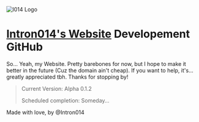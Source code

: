 ![I014 Logo](/resources/favicon.ico)
# [Intron014's Website](https://intron014.com) Developement GitHub

So... Yeah, my Website. Pretty barebones for now, but I hope to make it better in the future (Cuz the domain ain't cheap). If you want to help, it's... greatly appreciated tbh. Thanks for stopping by!

> Current Version: Alpha 0.1.2
>
> Scheduled completion: Someday...

Made with love, by @Intron014 